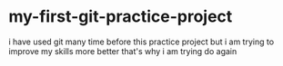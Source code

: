 # my-first-git-practice-project
i have used git many time before this practice project but i am trying to improve my skills more better that's why i am trying do again
